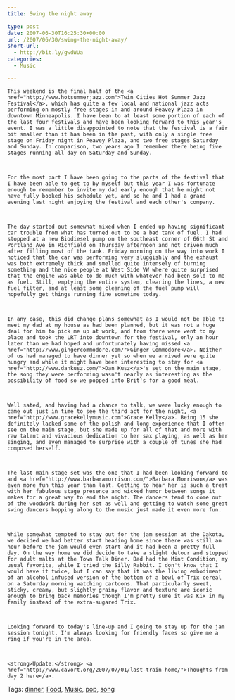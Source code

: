 ```yaml
---
title: Swing the night away

type: post
date: 2007-06-30T16:25:30+00:00
url: /2007/06/30/swing-the-night-away/
short-url:
  - http://bit.ly/gwdWUa
categories:
  - Music

---
```

<div class='microid-mailto+http:sha1:1705bb08f7f9d8ab21eb2f78bd7f27efc3b403f2'>
  
    This weekend is the final half of the <a href="http://www.hotsummerjazz.com">Twin Cities Hot Summer Jazz Festival</a>, which has quite a few local and national jazz acts performing on mostly free stages in and around Peavey Plaza in downtown Minneapolis. I have been to at least some portion of each of the last four festivals and have been looking forward to this year's event. I was a little disappointed to note that the festival is a fair bit smaller than it has been in the past, with only a single free stage on Friday night in Peavey Plaza, and two free stages Saturday and Sunday. In comparison, two years ago I remember there being five stages running all day on Saturday and Sunday.
  
  
  
    For the most part I have been going to the parts of the festival that I have been able to get to by myself but this year I was fortunate enough to remember to invite my dad early enough that he might not have fully booked his schedule yet, and so he and I had a grand evening last night enjoying the festival and each other's company.
  
  
  
    The day started out somewhat mixed when I ended up having significant car trouble from what has turned out to be a bad tank of fuel. I had stopped at a new Biodiesel pump on the southeast corner of 66th St and Portland Ave in Richfield on Thursday afternoon and not driven much after filling most of the tank. Friday morning on the way into work I noticed that the car was performing very sluggishly and the exhaust was both extremely thick and smelled quite intensely of burning something and the nice people at West Side VW where quite surprised that the engine was able to do much with whatever had been sold to me as fuel. Still, emptying the entire system, clearing the lines, a new fuel filter, and at least some cleaning of the fuel pump will hopefully get things running fine sometime today.
  
  
  
    In any case, this did change plans somewhat as I would not be able to meet my dad at my house as had been planned, but it was not a huge deal for him to pick me up at work, and from there were went to my place and took the LRT into downtown for the festival, only an hour later than we had hoped and unfortunately having missed <a href="http://www.gingercommodore.com/">Ginger Commodore</a>. Neither of us had managed to have dinner yet so when we arrived were quite hungry and while it might have been interesting to stay for <a href="http://www.dankusz.com/">Dan Kusz</a>'s set on the main stage, the song they were performing wasn't nearly as interesting as the possibility of food so we popped into Brit's for a good meal.
  
  
  
    Well sated, and having had a chance to talk, we were lucky enough to came out just in time to see the third act for the night, <a href="http://www.gracekellymusic.com">Grace Kelly</a>. Being 15 she definitely lacked some of the polish and long experience that I often see on the main stage, but she made up for all of that and more with raw talent and vivacious dedication to her sax playing, as well as her singing, and even managed to surprise with a couple of tunes she had composed herself.
  
  
  
    The last main stage set was the one that I had been looking forward to and <a href="http://www.barbaramorrison.com/">Barbara Morrison</a> was even more fun this year than last. Getting to hear her is such a treat with her fabulous stage presence and wicked humor between songs it makes for a great way to end the night. The dancers tend to come out of the woodwork during her set as well and getting to watch some great swing dancers bopping along to the music just made it even more fun.
  
  
  
    While somewhat tempted to stay out for the jam session at the Dakota, we decided we had better start heading home since there was still an hour before the jam would even start and it had been a pretty full day. On the way home we did decide to take a slight detour and stopped for adult malts at the Town Talk Diner. Dad had the Mint Condition, my usual favorite, while I tried the Silly Rabbit. I don't know that I would have it twice, but I can say that it was the living embodiment of an alcohol infused version of the bottom of a bowl of Trix cereal on a Saturday morning watching cartoons. That particularly sweet, sticky, creamy, but slightly grainy flavor and texture are iconic enough to bring back memories though I'm pretty sure it was Kix in my family instead of the extra-sugared Trix.
  
  
  
    Looking forward to today's line-up and I going to stay up for the jam session tonight. I'm always looking for friendly faces so give me a ring if you're in the area.
  
  
  
    <strong>Update:</strong> <a href="http://www.cavort.org/2007/07/01/last-train-home/">Thoughts from day 2 here</a>.
  
</div>

<div class="st-post-tags">
  Tags: <a href="http://www.cavort.org/tag/dinner/" title="dinner" rel="tag">dinner</a>, <a href="http://www.cavort.org/tag/food/" title="Food" rel="tag">Food</a>, <a href="http://www.cavort.org/tag/music/" title="Music" rel="tag">Music</a>, <a href="http://www.cavort.org/tag/pop/" title="pop" rel="tag">pop</a>, <a href="http://www.cavort.org/tag/song/" title="song" rel="tag">song</a><br />
</div>